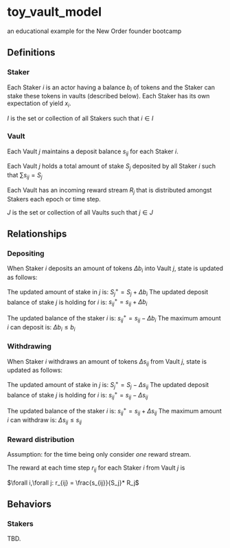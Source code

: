 # toy_vault_model
an educational example for the New Order founder bootcamp

## Definitions

### Staker
Each Staker $i$ is an actor having a balance $b_i$ of tokens and the Staker can stake these tokens in vaults (described below). Each Staker has its own expectation of yield $x_i$.

$I$ is the set or collection of all Stakers such that $i \in I$

### Vault
Each Vault $j$ maintains a deposit balance $s_{ij}$ for each Staker $i$.

Each Vault $j$ holds a total amount of stake $S_j$ deposited by all Staker $i$ such that $\sum s_{ij} = S_j$

Each Vault has an incoming reward stream $R_j$ that is distributed amongst Stakers each epoch or time step.

$J$ is the set or collection of all Vaults such that $j \in J$


## Relationships


### Depositing

When Staker $i$ deposits an amount of tokens $\Delta b_i$ into Vault $j$, state is updated as follows:

The updated amount of stake in $j$ is:
$S_j^+ = S_j+\Delta b_i$
The updated deposit balance of stake $j$ is holding for $i$ is:
$s_{ij}^+=s_{ij}+\Delta b_i$

The updated balance of the staker $i$ is:
$s_{ij}^+ = s_{ij} - \Delta b_i$
The maximum amount $i$ can deposit is:
$\Delta b_i\leq b_i$
### Withdrawing

When Staker $i$ withdraws an amount of tokens $\Delta s_{ij}$ from Vault $j$, state is updated as follows:

The updated amount of stake in $j$ is:
$S_j^+ = S_j-\Delta s_{ij}$
The updated deposit balance of stake $j$ is holding for $i$ is:
$s_{ij}^+=s_{ij}-\Delta s_{ij}$

The updated balance of the staker $i$ is:
$s_{ij}^+ = s_{ij} + \Delta s_{ij}$
The maximum amount $i$ can withdraw is:
$\Delta s_{ij}\leq s_{ij}$


### Reward distribution
Assumption: for the time being only consider _one_ reward stream.

The reward at each time step $r_{ij}$ for each Staker $i$ from Vault $j$ is 

$\forall i,\forall j: r_{ij} = \frac{s_{ij}}{S_j}* R_j$

## Behaviors

### Stakers
TBD.
